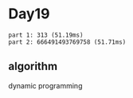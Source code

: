 # Day19

```
part 1: 313 (51.19ms)
part 2: 666491493769758 (51.71ms)
```

## algorithm

dynamic programming